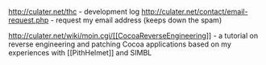 

http://culater.net/thc - development log
http://culater.net/contact/email-request.php - request my email address (keeps down the spam)

http://culater.net/wiki/moin.cgi/[[CocoaReverseEngineering]] - a tutorial on reverse engineering and patching Cocoa applications based on my experiences with [[PithHelmet]] and SIMBL